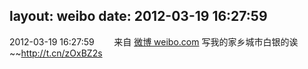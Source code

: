 layout: weibo
date: 2012-03-19 16:27:59
---
2012-03-19 16:27:59  &nbsp;&nbsp;&nbsp;&nbsp;&nbsp;&nbsp; 来自 <a href="http://weibo.com/" rel="nofollow">微博 weibo.com</a>
写我的家乡城市白银的诶~~http://t.cn/zOxBZ2s ​​​

